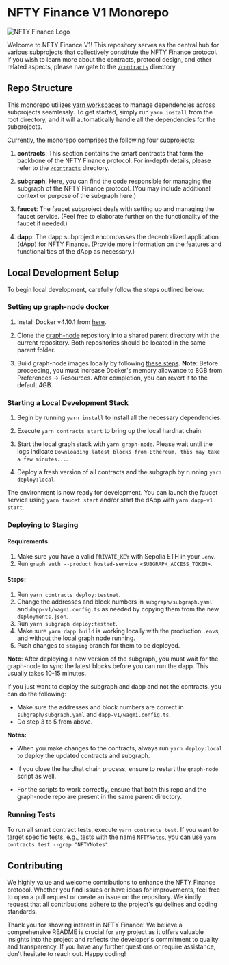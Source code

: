 # NFTY Finance V1 Monorepo

![NFTY Finance Logo](https://nfty.finance/icon.svg)

Welcome to NFTY Finance V1! This repository serves as the central hub for various subprojects that collectively constitute the NFTY Finance protocol. If you wish to learn more about the contracts, protocol design, and other related aspects, please navigate to the [`/contracts`](contracts/docs/README.md) directory.

## Repo Structure

This monorepo utilizes [yarn workspaces](https://classic.yarnpkg.com/lang/en/docs/workspaces/) to manage dependencies across subprojects seamlessly. To get started, simply run `yarn install` from the root directory, and it will automatically handle all the dependencies for the subprojects.

Currently, the monorepo comprises the following four subprojects:

1. **contracts**: This section contains the smart contracts that form the backbone of the NFTY Finance protocol. For in-depth details, please refer to the [`/contracts`](contracts/docs/README.md) directory.

2. **subgraph**: Here, you can find the code responsible for managing the subgraph of the NFTY Finance protocol. (You may include additional context or purpose of the subgraph here.)

3. **faucet**: The faucet subproject deals with setting up and managing the faucet service. (Feel free to elaborate further on the functionality of the faucet if needed.)

4. **dapp**: The dapp subproject encompasses the decentralized application (dApp) for NFTY Finance. (Provide more information on the features and functionalities of the dApp as necessary.)

## Local Development Setup

To begin local development, carefully follow the steps outlined below:

### Setting up graph-node docker

1. Install Docker v4.10.1 from [here](https://docs.docker.com/desktop/release-notes/#4100).

2. Clone the [graph-node](https://github.com/graphprotocol/graph-node) repository into a shared parent directory with the current repository. Both repositories should be located in the same parent folder.

3. Build graph-node images locally by following [these steps](https://github.com/graphprotocol/graph-node/tree/master/docker#running-graph-node-on-an-macbook-m1). **Note**: Before proceeding, you must increase Docker's memory allowance to 8GB from Preferences → Resources. After completion, you can revert it to the default 4GB.

### Starting a Local Development Stack

1. Begin by running `yarn install` to install all the necessary dependencies.

2. Execute `yarn contracts start` to bring up the local hardhat chain.

3. Start the local graph stack with `yarn graph-node`. Please wait until the logs indicate `Downloading latest blocks from Ethereum, this may take a few minutes...`.

4. Deploy a fresh version of all contracts and the subgraph by running `yarn deploy:local`.

The environment is now ready for development. You can launch the faucet service using `yarn faucet start` and/or start the dApp with `yarn dapp-v1 start`.

### Deploying to Staging

#### Requirements:

1. Make sure you have a valid `PRIVATE_KEY` with Sepolia ETH in your `.env`.
2. Run `graph auth --product hosted-service <SUBGRAPH_ACCESS_TOKEN>`.

#### Steps:

1. Run `yarn contracts deploy:testnet`.
2. Change the addresses and block numbers in `subgraph/subgraph.yaml` and `dapp-v1/wagmi.config.ts` as needed by copying them from the new `deployments.json`.
3. Run `yarn subgraph deploy:testnet`.
4. Make sure `yarn dapp build` is working locally with the production `.env`s, and without the local graph node running.
5. Push changes to `staging` branch for them to be deployed.

**Note**: After deploying a new version of the subgraph, you must wait for the graph-node to sync the latest blocks before you can run the dapp. This usually takes 10-15 minutes.

If you just want to deploy the subgraph and dapp and not the contracts, you can do the following:

- Make sure the addresses and block numbers are correct in `subgraph/subgraph.yaml` and `dapp-v1/wagmi.config.ts`.
- Do step 3 to 5 from above.

**Notes:**

- When you make changes to the contracts, always run `yarn deploy:local` to deploy the updated contracts and subgraph.

- If you close the hardhat chain process, ensure to restart the `graph-node` script as well.

- For the scripts to work correctly, ensure that both this repo and the graph-node repo are present in the same parent directory.

### Running Tests

To run all smart contract tests, execute `yarn contracts test`. If you want to target specific tests, e.g., tests with the name `NFTYNotes`, you can use `yarn contracts test --grep "NFTYNotes"`.

## Contributing

We highly value and welcome contributions to enhance the NFTY Finance protocol. Whether you find issues or have ideas for improvements, feel free to open a pull request or create an issue on the repository. We kindly request that all contributions adhere to the project's guidelines and coding standards.

Thank you for showing interest in NFTY Finance! We believe a comprehensive README is crucial for any project as it offers valuable insights into the project and reflects the developer's commitment to quality and transparency. If you have any further questions or require assistance, don't hesitate to reach out. Happy coding!
